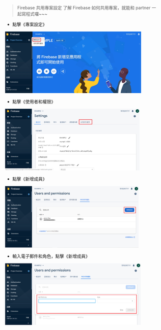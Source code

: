 > Firebase 共用專案設定
了解 Firebase 如何共用專案，就能和 partner 一起寫程式囉~~~

* 點擊《專案設定》
<img src="教程圖片/1.jpg" width="ˇ250px" height="200px">


* 點擊《使用者和權限》
<img src="教程圖片/8.png" width="ˇ250px" height="200px">


* 點擊《新增成員》
<img src="教程圖片/9.png" width="ˇ250px" height="200px">


* 輸入電子郵件和角色，點擊《新增成員》
<img src="教程圖片/10.png" width="ˇ250px" height="200px">

